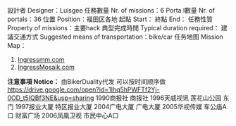 設計者 Designer：Luisgee 
任務數量 Nr. of missions：6
Porta l數量 Nr. of portals：36
位置 Position：福田区各地
起點 Start：
終點 End：
任務性質 Property of missions：主要hack
典型完成時閒 Typical duration required：
建議交通方式 Suggested means of transportation：bike/car
任务地图 Mission Map： 
1.  [Ingressmm.com](https://goo.gl/xNZcb6)
2.  [IngressMosaik.com](https://ingressmosaik.com/mosaic/15958)

**注意事項 Notice：**
由BikerDuality代发
可以按时间顺序做
https://drive.google.com/open?id=1Ihq5hPWFTf2Yj-0OD_t5IQBf3NE&usp=sharing
1990商报社  商报社
1996天威视讯  莲花山公园 东门
1997报业大厦  特区报业大厦
2004广电大厦  广电大厦
2005华视传媒  车公庙A口 财富广场
2006凤凰卫视  市民中心A口
